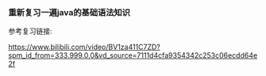 
### 重新复习一遍java的基础语法知识



参考复习链接: 

https://www.bilibili.com/video/BV1za411C7ZD?spm_id_from=333.999.0.0&vd_source=7111d4cfa9354342c253c06ecdd64e2f
